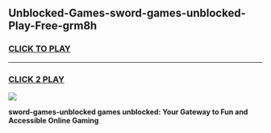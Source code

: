 
## Unblocked-Games-sword-games-unblocked-Play-Free-grm8h
<h3>
<a href="https://premium76.site?title=sword-games-unblocked&ref=23A">CLICK TO PLAY</a></h3>
<hr>

<h3>
<a href="https://premium76.site?title=sword-games-unblocked&ref=23A">CLICK 2 PLAY</a>
  
</h3>

<a href="https://premium76.site?title=sword-games-unblocked&ref=23A"><img src="https://clearcache.store/games.png"></a>


**sword-games-unblocked games unblocked: Your Gateway to Fun and Accessible Online Gaming**
